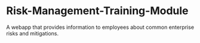 Risk-Management-Training-Module
===============================

A webapp that provides information to employees about common enterprise risks and mitigations.
